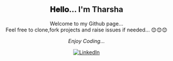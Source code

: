 <div align="center">
<h2> 𝐇𝐞𝐥𝐥𝐨...  I'm Tharsha </h2>
</div>

<div align="center">

Welcome to my Github page... <br>
Feel free to clone,fork projects and raise issues if needed... 😊😊😊 <br>

<i>Enjoy Coding...</i>

</div>

<div align="center">

<a href="https://www.linkedin.com/in/tharshasivapalarajah/" target="_blank"><img src="https://img.shields.io/badge/LinkedIn-%230077B5.svg?&style=flat-square&logo=linkedin&logoColor=white" alt="LinkedIn"></a>

</div>
